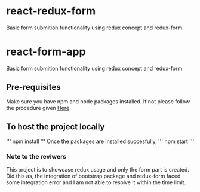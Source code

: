 # react-redux-form
Basic form submition functionality using redux concept and redux-form

# react-form-app
Basic form submition functionality using redux concept and redux-form

## Pre-requisites
Make sure you have npm and node packages installed. If not please follow the procedure given [Here](https://websiteforstudents.com/install-the-latest-node-js-and-nmp-packages-on-ubuntu-16-04-18-04-lts/)

## To host the project locally
'''
npm install
'''
Once the packages are installed succesfully,
'''
npm start
'''

### Note to the reviwers
This project is to showcase redux usage and only the form part is created. Did this as, the integration of bootstrap package and redux-form faced some integration error and I am not able to resolve it within the time limit. 
